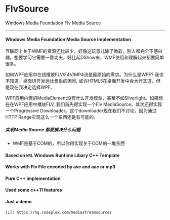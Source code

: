 FlvSource
=========

Windows Media Foundation Flv Media Source

-----------------

#### Windows Media Foundation Media Source Implementation
互联网上关于WMF的资源还比较少，好像这玩意儿除了微软，别人都完全不感兴趣。想要学习它需要一番功夫，好比起DShow来，WMF使用和理解起来都要简单很多。

如何WPF应用中在线播放FLV/F4V/MP4流是最原始的需求。为什么是WPF? 我也不知道。桌面UI开发远比想象的困难, 或许HTML5在桌面开发中会大行其道，但是现在我决定选择WPF。

WPF应用内嵌的MediaElement没有什么开发模型，甚至不如Silverlight。如果想在在WPF应用中播放FLV, 我们首先得实现一个Flv MediaSource，其次还得实现一个Progressive Downloader。这个downloader现在我们不讨论，因为通过HTTP Range实现这么一个东西还是有可能的。

##### 实现Media Source 都要解决什么问题
- WMF是基于COM的，所以你得实现关于COM的一堆东西


#### Based on `WRL` Windows Runtime Libary C++ Template
#### Works with Flv File encoded by avc and aac or mp3
#### Pure C++ implementation
#### Used some c++11 features
#### Just a demo


    [1]: https://hg.codeplex.com/mediastreamsources